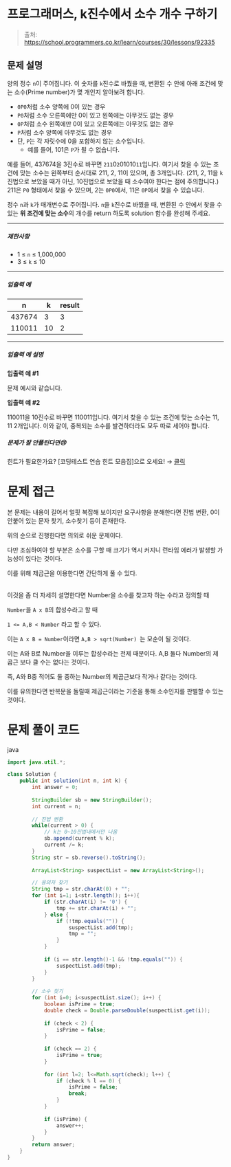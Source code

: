 # 프로그래머스, k진수에서 소수 개수 구하기
> 출처: https://school.programmers.co.kr/learn/courses/30/lessons/92335

## 문제 설명

양의 정수 `n`이 주어집니다. 이 숫자를 `k`진수로 바꿨을 때, 변환된 수 안에 아래 조건에 맞는 소수(Prime number)가 몇 개인지 알아보려 합니다.

* `0P0`처럼 소수 양쪽에 0이 있는 경우
* `P0`처럼 소수 오른쪽에만 0이 있고 왼쪽에는 아무것도 없는 경우
* `0P`처럼 소수 왼쪽에만 0이 있고 오른쪽에는 아무것도 없는 경우
* `P`처럼 소수 양쪽에 아무것도 없는 경우
* 단, `P`는 각 자릿수에 0을 포함하지 않는 소수입니다.
    * 예를 들어, 101은 `P`가 될 수 없습니다.

예를 들어, 437674을 3진수로 바꾸면 `211`0`2`01010`11`입니다. 여기서 찾을 수 있는 조건에 맞는 소수는 왼쪽부터 순서대로 211, 2, 11이 있으며, 총 3개입니다. (211, 2, 11을 `k`진법으로 보았을 때가 아닌, 10진법으로 보았을 때 소수여야 한다는 점에 주의합니다.) 211은 `P0` 형태에서 찾을 수 있으며, 2는 `0P0`에서, 11은 `0P`에서 찾을 수 있습니다.

정수 `n`과 `k`가 매개변수로 주어집니다. `n`을 `k`진수로 바꿨을 때, 변환된 수 안에서 찾을 수 있는 **위 조건에 맞는 소수**의 개수를 return 하도록 solution 함수를 완성해 주세요.

* * *

##### 제한사항

* 1 ≤ `n` ≤ 1,000,000
* 3 ≤ `k` ≤ 10

* * *

##### 입출력 예

| n   | k   | result |
| --- | --- | --- |
| 437674 | 3   | 3   |
| 110011 | 10  | 2   |

* * *

##### 입출력 예 설명

**입출력 예 #1**

문제 예시와 같습니다.

**입출력 예 #2**

110011을 10진수로 바꾸면 110011입니다. 여기서 찾을 수 있는 조건에 맞는 소수는 11, 11 2개입니다. 이와 같이, 중복되는 소수를 발견하더라도 모두 따로 세어야 합니다.

##### 문제가 잘 안풀린다면😢

힌트가 필요한가요? \[코딩테스트 연습 힌트 모음집\]으로 오세요! → [클릭](https://school.programmers.co.kr/learn/courses/14743?itm_content=lesson92335)
# 문제 접근

본 문제는 내용이 길어서 얼핏 복잡해 보이지만 요구사항을  분해한다면 진법 변환, 0이 안붙어 있는 문자 찾기, 소수찾기 등이 존재한다.

위의 순으로 진행한다면 의외로 쉬운 문제이다.

다만 조심하여야 할 부분은 소수를 구할 때 크기가 역시 커지니 런타임 에러가 발생할 가능성이 있다는 것이다. 

이를 위해 제곱근을 이용한다면 간단하게 풀 수 있다.

<br>
이것을 좀 더 자세히 설명한다면 Number을 소수를 찾고자 하는 수라고 정의할 때

<br>

```Number```을 ```A x B```의 합성수라고 할 때

```1 <= A,B < Number``` 라고 할 수 있다.

이는 ```A x B = Number```이라면 ```A,B > sqrt(Number) ```는 모순이 될 것이다.

이는 A와 B로 Number을 이루는 합성수라는 전제 때문이다. A,B 둘다 Number의 제곱근 보다 클 수는 없다는 것이다.

즉, A와 B중 적어도 둘 중하는 Number의 제곱근보다 작거나 같다는 것이다.

이를 유의한다면 반복문을 돌릴때 제곱근이라는 기준을 통해 소수인지를 판별할 수 있는 것이다.

# 문제 풀이 코드

java

```java
import java.util.*;

class Solution {
    public int solution(int n, int k) {
        int answer = 0;
        
        StringBuilder sb = new StringBuilder();
        int current = n;
        
        // 진법 변환
        while(current > 0) {
            // k는 0~10진법내에서만 나옴
            sb.append(current % k);
            current /= k;
        }
        String str = sb.reverse().toString();
        
        ArrayList<String> suspectList = new ArrayList<String>();

        // 용의자 찾기
        String tmp = str.charAt(0) + "";
        for (int i=1; i<str.length(); i++){
            if (str.charAt(i) != '0') {
                tmp += str.charAt(i) + "";
            } else {
                if (!tmp.equals("")) {
                    suspectList.add(tmp);
                    tmp = "";
                }
            }
            
            if (i == str.length()-1 && !tmp.equals("")) {
                suspectList.add(tmp);
            }
        }
        
        // 소수 찾기
        for (int i=0; i<suspectList.size(); i++) {
            boolean isPrime = true;
            double check = Double.parseDouble(suspectList.get(i));
            
            if (check < 2) {
                isPrime = false;
            }
            
            if (check == 2) {
                isPrime = true;
            }
            
            for (int l=2; l<=Math.sqrt(check); l++) {
                if (check % l == 0) {
				    isPrime = false;
                    break;
                }
			}
            
            if (isPrime) {
                answer++;
            }
        }
        return answer;
    }
}
```
